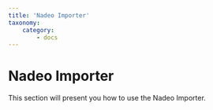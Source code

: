 ```yaml
---
title: 'Nadeo Importer'
taxonomy:
    category:
        - docs
---
```


# Nadeo Importer

This section will present you how to use the Nadeo Importer.